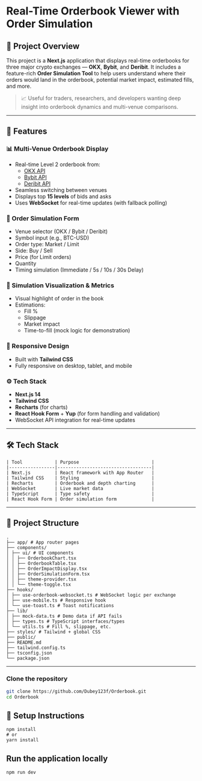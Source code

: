 # Real-Time Orderbook Viewer with Order Simulation

## 🚀 Project Overview

This project is a **Next.js** application that displays real-time orderbooks for three major crypto exchanges — **OKX**, **Bybit**, and **Deribit**. It includes a feature-rich **Order Simulation Tool** to help users understand where their orders would land in the orderbook, potential market impact, estimated fills, and more.

> 📈 Useful for traders, researchers, and developers wanting deep insight into orderbook dynamics and multi-venue comparisons.

---

## 🧩 Features

### 📊 Multi-Venue Orderbook Display
- Real-time Level 2 orderbook from:
  - [OKX API](https://www.okx.com/docs-v5/)
  - [Bybit API](https://bybit-exchange.github.io/docs/v5/intro)
  - [Deribit API](https://docs.deribit.com/)
- Seamless switching between venues
- Displays top **15 levels** of bids and asks
- Uses **WebSocket** for real-time updates (with fallback polling)

### 🧪 Order Simulation Form
- Venue selector (OKX / Bybit / Deribit)
- Symbol input (e.g., BTC-USD)
- Order type: Market / Limit
- Side: Buy / Sell
- Price (for Limit orders)
- Quantity
- Timing simulation (Immediate / 5s / 10s / 30s Delay)

### 🧠 Simulation Visualization & Metrics
- Visual highlight of order in the book
- Estimations:
  - Fill %
  - Slippage
  - Market impact
  - Time-to-fill (mock logic for demonstration)

### 📱 Responsive Design
- Built with **Tailwind CSS**
- Fully responsive on desktop, tablet, and mobile

### ⚙️ Tech Stack
- **Next.js 14**
- **Tailwind CSS**
- **Recharts** (for charts)
- **React Hook Form** + **Yup** (for form handling and validation)
- WebSocket API integration for real-time updates

---
## 🛠️ Tech Stack
```
| Tool            | Purpose                           |
|-----------------|-----------------------------------|
| Next.js         | React framework with App Router   |
| Tailwind CSS    | Styling                           |
| Recharts        | Orderbook and depth charting      |
| WebSocket       | Live market data                  |
| TypeScript      | Type safety                       |
| React Hook Form | Order simulation form             |
```
---

## 📂 Project Structure

```
.
├── app/ # App router pages
├── components/
│ ├── ui/ # UI components
│ │ ├── OrderbookChart.tsx
│ │ ├── OrderbookTable.tsx
│ │ ├── OrderImpactDisplay.tsx
│ │ ├── OrderSimulationForm.tsx
│ │ ├── theme-provider.tsx
│ │ └── theme-toggle.tsx
├── hooks/
│ ├── use-orderbook-websocket.ts # WebSocket logic per exchange
│ ├── use-mobile.ts # Responsive hook
│ └── use-toast.ts # Toast notifications
├── lib/
│ ├── mock-data.ts # Demo data if API fails
│ ├── types.ts # TypeScript interfaces/types
│ └── utils.ts # Fill %, slippage, etc.
├── styles/ # Tailwind + global CSS
├── public/
├── README.md
├── tailwind.config.ts
├── tsconfig.json
└── package.json
```



---
### Clone the repository

```bash
git clone https://github.com/Dubey123f/Orderbook.git
cd Orderbook
```

## 🔧 Setup Instructions
```
npm install
# or
yarn install

```
## Run the application locally
```
npm run dev

```



